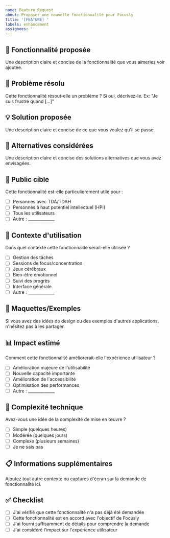 ```yaml
---
name: Feature Request
about: Proposer une nouvelle fonctionnalité pour Focusly
title: '[FEATURE] '
labels: enhancement
assignees: ''
---
```


## 🚀 Fonctionnalité proposée
Une description claire et concise de la fonctionnalité que vous aimeriez voir ajoutée.

## 🎯 Problème résolu
Cette fonctionnalité résout-elle un problème ? Si oui, décrivez-le.
Ex: "Je suis frustré quand [...]"

## 💡 Solution proposée
Une description claire et concise de ce que vous voulez qu'il se passe.

## 🔄 Alternatives considérées
Une description claire et concise des solutions alternatives que vous avez envisagées.

## 👥 Public cible
Cette fonctionnalité est-elle particulièrement utile pour :
- [ ] Personnes avec TDA/TDAH
- [ ] Personnes à haut potentiel intellectuel (HPI)
- [ ] Tous les utilisateurs
- [ ] Autre : _____________

## 📱 Contexte d'utilisation
Dans quel contexte cette fonctionnalité serait-elle utilisée ?
- [ ] Gestion des tâches
- [ ] Sessions de focus/concentration
- [ ] Jeux cérébraux
- [ ] Bien-être émotionnel
- [ ] Suivi des progrès
- [ ] Interface générale
- [ ] Autre : _____________

## 🎨 Maquettes/Exemples
Si vous avez des idées de design ou des exemples d'autres applications, n'hésitez pas à les partager.

## 📊 Impact estimé
Comment cette fonctionnalité améliorerait-elle l'expérience utilisateur ?
- [ ] Amélioration majeure de l'utilisabilité
- [ ] Nouvelle capacité importante
- [ ] Amélioration de l'accessibilité
- [ ] Optimisation des performances
- [ ] Autre : _____________

## 🔧 Complexité technique
Avez-vous une idée de la complexité de mise en œuvre ?
- [ ] Simple (quelques heures)
- [ ] Modérée (quelques jours)
- [ ] Complexe (plusieurs semaines)
- [ ] Je ne sais pas

## 📋 Informations supplémentaires
Ajoutez tout autre contexte ou captures d'écran sur la demande de fonctionnalité ici.

## ✅ Checklist
- [ ] J'ai vérifié que cette fonctionnalité n'a pas déjà été demandée
- [ ] Cette fonctionnalité est en accord avec l'objectif de Focusly
- [ ] J'ai fourni suffisamment de détails pour comprendre la demande
- [ ] J'ai considéré l'impact sur l'expérience utilisateur
